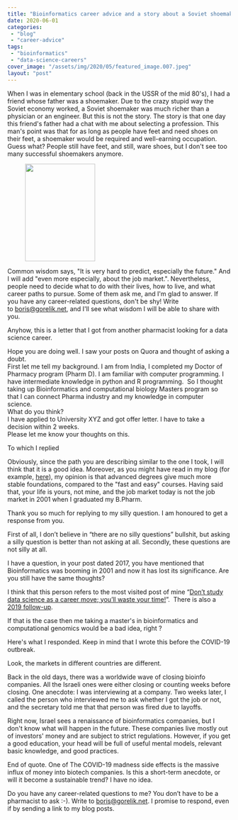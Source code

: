 ```yaml
---
title: "Bioinformatics career advice and a story about a Soviet shoemaker"
date: 2020-06-01
categories: 
 - "blog"
 - "career-advice"
tags: 
 - "bioinformatics"
 - "data-science-careers"
cover_image: "/assets/img/2020/05/featured_image.007.jpeg"
layout: "post"
---
```


<!-- wp:paragraph -->
When I was in elementary school (back in the USSR of the mid 80's), I had a friend whose father was a shoemaker. Due to the crazy stupid way the Soviet economy worked, a Soviet shoemaker was much richer than a physician or an engineer. But this is not the story. The story is that one day this friend's father had a chat with me about selecting a profession. This man's point was that for as long as people have feet and need shoes on their feet, a shoemaker would be required and well-earning occupation. Guess what? People still have feet, and still, ware shoes, but I don't see too many successful shoemakers anymore. 


<!-- /wp:paragraph -->

<!-- wp:image {"align":"right","id":3285,"width":158,"height":220,"sizeSlug":"large"} -->
<div class="wp-block-image"><figure class="alignright size-large is-resized"><img src="/assets/img/2020/05/sapozhnik.jpg" alt="" class="wp-image-3285" width="158" height="220"></figure></div>


<!-- /wp:image -->

<!-- wp:paragraph -->
Common wisdom says, "It is very hard to predict, especially the future." And I will add "even more especially, about the job market.". Nevertheless, people need to decide what to do with their lives, how to live, and what career paths to pursue. Some of them ask me, and I'm glad to answer. If you have any career-related questions, don't be shy! Write to [boris@gorelik.net](mailto:boris@gorelik.net), and I'll see what wisdom I will be able to share with you.


<!-- /wp:paragraph -->

<!-- wp:paragraph -->
Anyhow, this is a letter that I got from another pharmacist looking for a data science career.


<!-- /wp:paragraph -->

<!-- wp:paragraph {"textColor":"vivid-cyan-blue","fontSize":"small"} -->
Hope you are doing well. I saw your posts on Quora and thought of asking a doubt.<br>First let me tell my background. I am from India, I completed my Doctor of Pharmacy program (Pharm D). I am familiar with computer programming. I have intermediate knowledge in python and R programming.  So I thought taking up Bioinformatics and computational biology Masters program so that I can connect Pharma industry and my knowledge in computer science. <br>What do you think? <br>I have applied to University XYZ and got offer letter. I have to take a decision within 2 weeks.<br>Please let me know your thoughts on this.


<!-- /wp:paragraph -->

<!-- wp:paragraph -->
To which I replied


<!-- /wp:paragraph -->

<!-- wp:paragraph -->
Obviously, since the path you are describing similar to the one I took, I will think that it is a good idea. Moreover, as you might have read in my blog (for example, [here](https://gorelik.net/2019/03/07/the-data-science-umbrella-or-should-you-study-data-science-as-a-career-move-the-2019-edition/)), my opinion is that advanced degrees give much more stable foundations, compared to the "fast and easy" courses. Having said that, your life is yours, not mine, and the job market today is not the job market in 2001 when I graduated my B.Pharm.  


<!-- /wp:paragraph -->

<!-- wp:paragraph {"textColor":"vivid-cyan-blue","fontSize":"small"} -->
Thank you so much for replying to my silly question. I am honoured to get a response from you. 


<!-- /wp:paragraph -->

<!-- wp:paragraph -->
First of all, I don’t believe in “there are no silly questions” bullshit, but asking a silly question is better than not asking at all. Secondly, these questions are not silly at all.


<!-- /wp:paragraph -->

<!-- wp:paragraph {"textColor":"vivid-cyan-blue","fontSize":"small"} -->
I have a question, in your post dated 2017, you have mentioned that Bioinformatics was booming in 2001 and now it has lost its significance. Are you still have the same thoughts? 


<!-- /wp:paragraph -->

<!-- wp:paragraph -->
I think that this person refers to the most visited post of mine “[Don’t study data science as a career move; you’ll waste your time!](https://gorelik.net/2017/05/29/dont-study-data-science/)”.  There is also a [2019 follow-up](https://gorelik.net/2019/03/07/the-data-science-umbrella-or-should-you-study-data-science-as-a-career-move-the-2019-edition/).


<!-- /wp:paragraph -->

<!-- wp:paragraph {"textColor":"vivid-cyan-blue","fontSize":"normal"} -->
If that is the case then me taking a master's in bioinformatics and computational genomics would be a bad idea, right ?


<!-- /wp:paragraph -->

<!-- wp:paragraph -->
Here's what I responded. Keep in mind that I wrote this before the COVID-19 outbreak.


<!-- /wp:paragraph -->

<!-- wp:paragraph -->
Look, the markets in different countries are different. 


<!-- /wp:paragraph -->

<!-- wp:paragraph -->
Back in the old days, there was a worldwide wave of closing bioinfo companies. All the Israeli ones were either closing or counting weeks before closing. One anecdote: I was interviewing at a company. Two weeks later, I called the person who interviewed me to ask whether I got the job or not, and the secretary told me that that person was fired due to layoffs. 


<!-- /wp:paragraph -->

<!-- wp:paragraph -->
Right now, Israel sees a renaissance of bioinformatics companies, but I don't know what will happen in the future. These companies live mostly out of investors' money and are subject to strict regulations. However, if you get a good education, your head will be full of useful mental models, relevant basic knowledge, and good practices. 


<!-- /wp:paragraph -->

<!-- wp:paragraph -->
End of quote. One of The COVID-19 madness side effects is the massive influx of money into biotech companies. Is this a short-term anecdote, or will it become a sustainable trend? I have no idea.


<!-- /wp:paragraph -->

<!-- wp:paragraph -->
Do you have any career-related questions to me? You don’t have to be a pharmacist to ask :-). Write to [boris@gorelik.net](mailto:boris@gorelik.net). I promise to respond, even if by sending a link to my blog posts. 


<!-- /wp:paragraph -->
